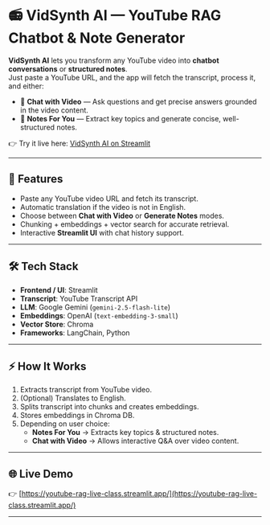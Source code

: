 # 📻 VidSynth AI — YouTube RAG Chatbot & Note Generator

**VidSynth AI** lets you transform any YouTube video into **chatbot conversations** or **structured notes**.  
Just paste a YouTube URL, and the app will fetch the transcript, process it, and either:

- 🤖 **Chat with Video** — Ask questions and get precise answers grounded in the video content.  
- 📝 **Notes For You** — Extract key topics and generate concise, well-structured notes.  

👉 Try it live here: [VidSynth AI on Streamlit](https://youtube-rag-live-class.streamlit.app/)

---

## 🚀 Features
- Paste any YouTube video URL and fetch its transcript.
- Automatic translation if the video is not in English.
- Choose between **Chat with Video** or **Generate Notes** modes.
- Chunking + embeddings + vector search for accurate retrieval.
- Interactive **Streamlit UI** with chat history support.

---


## 🛠️ Tech Stack
- **Frontend / UI**: Streamlit
- **Transcript**: YouTube Transcript API
- **LLM**: Google Gemini (`gemini-2.5-flash-lite`)
- **Embeddings**: OpenAI (`text-embedding-3-small`)
- **Vector Store**: Chroma
- **Frameworks**: LangChain, Python

---

## ⚡ How It Works
1. Extracts transcript from YouTube video.
2. (Optional) Translates to English.
3. Splits transcript into chunks and creates embeddings.
4. Stores embeddings in Chroma DB.
5. Depending on user choice:
   - **Notes For You** → Extracts key topics & structured notes.
   - **Chat with Video** → Allows interactive Q&A over video content.

---

## 🌐 Live Demo
👉 [https://youtube-rag-live-class.streamlit.app/](https://youtube-rag-live-class.streamlit.app/)

---
